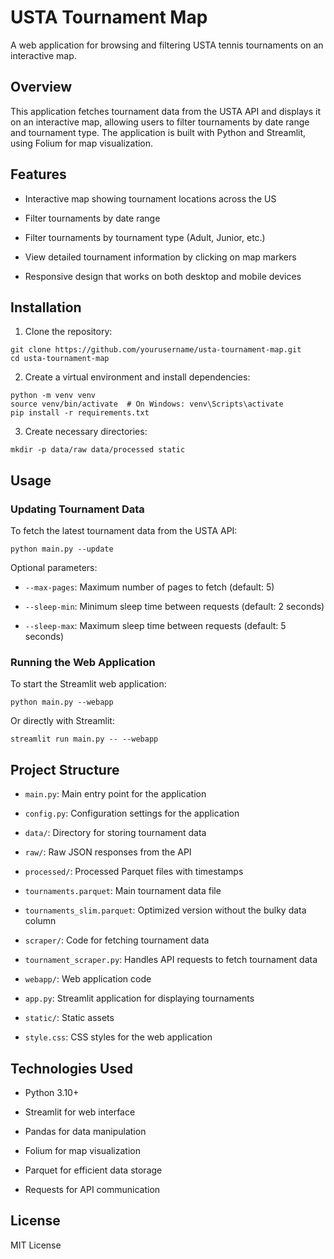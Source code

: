 # USTA Tournament Map

A web application for browsing and filtering USTA tennis tournaments on an interactive map.

## Overview

This application fetches tournament data from the USTA API and displays it on an interactive map, allowing users to filter tournaments by date range and tournament type. The application is built with Python and Streamlit, using Folium for map visualization.

## Features

- Interactive map showing tournament locations across the US

- Filter tournaments by date range

- Filter tournaments by tournament type (Adult, Junior, etc.)

- View detailed tournament information by clicking on map markers

- Responsive design that works on both desktop and mobile devices

## Installation

1. Clone the repository:

```console
git clone https://github.com/yourusername/usta-tournament-map.git
cd usta-tournament-map
```

2. Create a virtual environment and install dependencies:

```console
python -m venv venv
source venv/bin/activate  # On Windows: venv\Scripts\activate
pip install -r requirements.txt
```

3. Create necessary directories:

```console
mkdir -p data/raw data/processed static
```

## Usage

### Updating Tournament Data

To fetch the latest tournament data from the USTA API:

```console
python main.py --update
```

Optional parameters:

- `--max-pages`: Maximum number of pages to fetch (default: 5)

- `--sleep-min`: Minimum sleep time between requests (default: 2 seconds)

- `--sleep-max`: Maximum sleep time between requests (default: 5 seconds)

### Running the Web Application

To start the Streamlit web application:

```console
python main.py --webapp
```

Or directly with Streamlit:

```console
streamlit run main.py -- --webapp
```

## Project Structure

- `main.py`: Main entry point for the application

- `config.py`: Configuration settings for the application

- `data/`: Directory for storing tournament data

 - `raw/`: Raw JSON responses from the API

 - `processed/`: Processed Parquet files with timestamps

 - `tournaments.parquet`: Main tournament data file

 - `tournaments_slim.parquet`: Optimized version without the bulky data column

- `scraper/`: Code for fetching tournament data

 - `tournament_scraper.py`: Handles API requests to fetch tournament data

- `webapp/`: Web application code

 - `app.py`: Streamlit application for displaying tournaments

- `static/`: Static assets

 - `style.css`: CSS styles for the web application

## Technologies Used

- Python 3.10+

- Streamlit for web interface

- Pandas for data manipulation

- Folium for map visualization

- Parquet for efficient data storage

- Requests for API communication

## License

MIT License